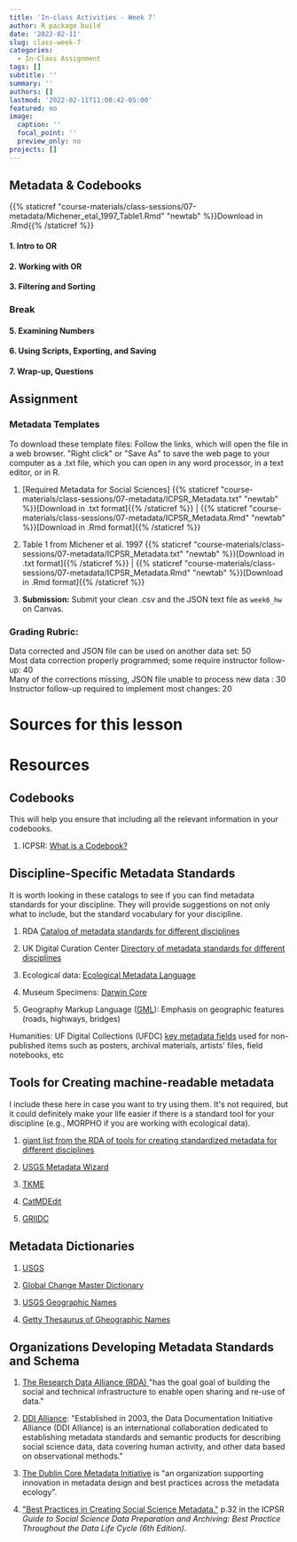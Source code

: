 ```yaml
---
title: 'In-class Activities - Week 7'
author: R package build
date: '2022-02-11'
slug: class-week-7
categories:
  - In-Class Assignment
tags: []
subtitle: ''
summary: ''
authors: []
lastmod: '2022-02-11T11:00:42-05:00'
featured: no
image:
  caption: ''
  focal_point: ''
  preview_only: no
projects: []
---
```


## Metadata & Codebooks


{{% staticref "course-materials/class-sessions/07-metadata/Michener_etal_1997_Table1.Rmd" "newtab" %}}Download in .Rmd{{% /staticref %}}

#### **1. Intro to OR**

#### **2. Working with OR**

#### **3. Filtering and Sorting**
     
### **Break**

#### **5. Examining Numbers**

#### **6. Using Scripts, Exporting, and Saving**

#### **7. Wrap-up, Questions**  

## **Assignment**

### Metadata Templates

To download these template files: Follow the links, which will open the file in a web browser. "Right click" or "Save As" to save the web page to your computer as a .txt file, which you can open in any word processor, in a text editor, or in R.

1. [Required Metadata for Social Sciences] {{% staticref "course-materials/class-sessions/07-metadata/ICPSR_Metadata.txt" "newtab" %}}[Download in .txt format]{{% /staticref %}} | {{% staticref "course-materials/class-sessions/07-metadata/ICPSR_Metadata.Rmd" "newtab" %}}[Download in .Rmd format]{{% /staticref %}}

2. Table 1 from Michener et al. 1997 {{% staticref "course-materials/class-sessions/07-metadata/ICPSR_Metadata.txt" "newtab" %}}[Download in .txt format]{{% /staticref %}} | {{% staticref "course-materials/class-sessions/07-metadata/ICPSR_Metadata.Rmd" "newtab" %}}[Download in .Rmd format]{{% /staticref %}}

6. **Submission:** Submit your clean .csv and the JSON text file as `week6_hw` on Canvas.  

### Grading Rubric: 

Data corrected and JSON file can be used on another data set: 50  
Most data correction properly programmed; some require instructor follow-up: 40  
Many of the corrections missing, JSON file unable to process new data : 30  
Instructor follow-up required to implement most changes: 20  

# Sources for this lesson 


# Resources

## Codebooks

This will help you ensure that including all the relevant information in your codebooks.

1. ICPSR: [What is a Codebook?](https://www.icpsr.umich.edu/icpsrweb/content/shared/ICPSR/faqs/what-is-a-codebook.html)


## Discipline-Specific Metadata Standards

It is worth looking in these catalogs to see if you can find metadata standards for your discipline. They will provide suggestions on not only what to include, but the standard vocabulary for your discipline. 

1. RDA [Catalog of metadata standards for different disciplines](https://rd-alliance.github.io/metadata-directory/subjects/)

1. UK Digital Curation Center [Directory of metadata standards for different disciplines](https://www.dcc.ac.uk/guidance/standards/metadata)

2. Ecological data: [Ecological Metadata Language](http://knb.ecoinformatics.org/eml_metadata_guide.html)

3. Museum Specimens: [Darwin Core](http://rs.tdwg.org/dwc/index.htm)

4. Geography Markup Language ([GML](http://www.opengeospatial.org/standards/gml)): Emphasis on geographic features (roads, highways, bridges)

Humanities: UF Digital Collections (UFDC) [key metadata fields](https://guides.uflib.ufl.edu/ufdcmetadata) used for non-published items such as posters, archival materials, artists' files, field notebooks, etc 
## Tools for Creating machine-readable metadata 

I include these here in case you want to try using them. It's not required, but it could definitely make your life easier if there is a standard tool for your discipline (e.g., MORPHO if you are working with ecological data). 

1. [giant list from the RDA of tools for creating standardized metadata for different disciplines ](https://rd-alliance.github.io/metadata-directory/tools/)

2. [USGS Metadata Wizard](https://www.sciencebase.gov/catalog/item/50ed7aa4e4b0438b00db080a)

3. [TKME](https://geology.usgs.gov/tools/metadata/tools/doc/tkme.html)

4. [CatMDEdit](http://catmdedit.sourceforge.net/)

5. [GRIIDC](https://data.gulfresearchinitiative.org/metadata-editor-start)

## Metadata Dictionaries

1. [USGS](https://apps.usgs.gov/thesaurus/)

2. [Global Change Master Dictionary](https://idn.ceos.org/)

3. [USGS Geographic Names](https://www.usgs.gov/core-science-systems/ngp/board-on-geographic-names)

4. [Getty Thesaurus of Gheographic Names](http://www.getty.edu/research/tools/vocabularies/tgn/)


## Organizations Developing Metadata Standards and Schema 

1. [The Research Data Alliance (RDA) ](https://www.rd-alliance.org/)"has the goal goal of building the social and technical infrastructure to enable open sharing and re-use of data."

2. [DDI Alliance](https://ddialliance.org/about/about-the-alliance): "Established in 2003, the Data Documentation Initiative Alliance (DDI Alliance) is an international collaboration dedicated to establishing metadata standards and semantic products for describing social science data, data covering human activity, and other data based on observational methods." 

3. [The Dublin Core Metadata Initiative](https://www.dublincore.org/) is "an organization supporting innovation in metadata design and best practices across the metadata ecology". 

4. ["Best Practices in Creating Social Science Metadata."](https://www.icpsr.umich.edu/files/deposit/dataprep.pdf) p.32 in the ICPSR *Guide to Social Science Data Preparation and Archiving: 
Best Practice Throughout the Data Life Cycle (6th Edition)*.
